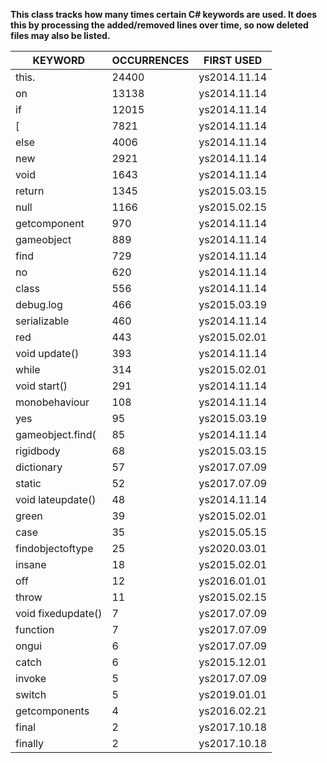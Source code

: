 **This class tracks how many times certain C# keywords are used. It does this by processing the added/removed lines over time, so now deleted files may also be listed.**



|      KEYWORD       | OCCURRENCES |  FIRST USED  |
|--------------------|-------------|--------------|
| this.              |       24400 | ys2014.11.14 |
| on                 |       13138 | ys2014.11.14 |
| if                 |       12015 | ys2014.11.14 |
| [                  |        7821 | ys2014.11.14 |
| else               |        4006 | ys2014.11.14 |
| new                |        2921 | ys2014.11.14 |
| void               |        1643 | ys2014.11.14 |
| return             |        1345 | ys2015.03.15 |
| null               |        1166 | ys2015.02.15 |
| getcomponent       |         970 | ys2014.11.14 |
| gameobject         |         889 | ys2014.11.14 |
| find               |         729 | ys2014.11.14 |
| no                 |         620 | ys2014.11.14 |
| class              |         556 | ys2014.11.14 |
| debug.log          |         466 | ys2015.03.19 |
| serializable       |         460 | ys2014.11.14 |
| red                |         443 | ys2015.02.01 |
| void update()      |         393 | ys2014.11.14 |
| while              |         314 | ys2015.02.01 |
| void start()       |         291 | ys2014.11.14 |
| monobehaviour      |         108 | ys2014.11.14 |
| yes                |          95 | ys2015.03.19 |
| gameobject.find(   |          85 | ys2014.11.14 |
| rigidbody          |          68 | ys2015.03.15 |
| dictionary         |          57 | ys2017.07.09 |
| static             |          52 | ys2017.07.09 |
| void lateupdate()  |          48 | ys2014.11.14 |
| green              |          39 | ys2015.02.01 |
| case               |          35 | ys2015.05.15 |
| findobjectoftype   |          25 | ys2020.03.01 |
| insane             |          18 | ys2015.02.01 |
| off                |          12 | ys2016.01.01 |
| throw              |          11 | ys2015.02.15 |
| void fixedupdate() |           7 | ys2017.07.09 |
| function           |           7 | ys2017.07.09 |
| ongui              |           6 | ys2017.07.09 |
| catch              |           6 | ys2015.12.01 |
| invoke             |           5 | ys2017.07.09 |
| switch             |           5 | ys2019.01.01 |
| getcomponents      |           4 | ys2016.02.21 |
| final              |           2 | ys2017.10.18 |
| finally            |           2 | ys2017.10.18 |
